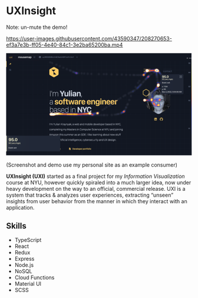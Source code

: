 # UXInsight

Note: un-mute the demo!

https://user-images.githubusercontent.com/43590347/208270653-ef3a7e3b-ff05-4e40-84c1-3e2ba65200ba.mp4

![uxi-screenshot](/assets/uxi-ss.png)

(Screenshot and demo use my personal site as an example consumer)

**UXInsight (UXI)** started as a final project for my _Information Visualization_ course at NYU, however quickly spiraled into a much larger idea, now under heavy development on the way to an official, commercial release. UXI is a system that tracks & analyzes user experiences, extracting “unseen” insights from user behavior from the manner in which they interact with an application.

## Skills

- TypeScript
- React
- Redux
- Express
- Node.js
- NoSQL
- Cloud Functions
- Material UI
- SCSS
